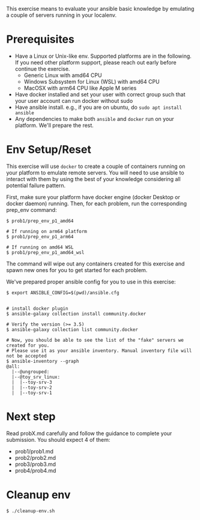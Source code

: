 This exercise means to evaluate your ansible basic knowledge by emulating a couple of servers running in your localenv.

# Prerequisites
- Have a Linux or Unix-like env. Supported platforms are in the following. If you need other platform support, please reach out early before continue the exercise.
  - Generic Linux with amd64 CPU
  - Windows Subsystem for Linux (WSL) with amd64 CPU
  - MacOSX with arm64 CPU like Apple M series
- Have docker installed and set your user with correct group such that your user account can run docker without sudo
- Have ansible install. e.g., if you are on ubuntu, do `sudo apt install ansible`
- Any dependencies to make both `ansible` and `docker` run on your platform. We'll prepare the rest.

# Env Setup/Reset
This exercise will use `docker` to create a couple of containers running on your platform to emulate remote servers.
You will need to use ansible to interact with them by using the best of your knowledge considering all potential failure pattern.

First, make sure your platform have docker engine (docker Desktop or docker daemon) running. Then, for each problem, run the corresponding prep_env command:
```
$ prob1/prep_env_p1_amd64

# If running on arm64 platform
$ prob1/prep_env_p1_arm64

# If running on amd64 WSL
$ prob1/prep_env_p1_amd64_wsl
```
The command will wipe out any containers created for this exercise and spawn new ones for you to get started for each problem.

We've prepared proper ansible config for you to use in this exercise:
```
$ export ANSIBLE_CONFIG=$(pwd)/ansible.cfg


# install docker plugin
$ ansible-galaxy collection install community.docker

# Verify the version (>= 3.5)
$ ansible-galaxy collection list community.docker

# Now, you should be able to see the list of the "fake" servers we created for you.
# Please use it as your ansible inventory. Manual inventory file will not be accepted
$ ansible-inventory --graph
@all:
  |--@ungrouped:
  |--@toy_srv_linux:
  |  |--toy-srv-3
  |  |--toy-srv-2
  |  |--toy-srv-1

```

# Next step
Read probX.md carefully and follow the guidance to complete your submission.
You should expect 4 of them:
- prob1/prob1.md
- prob2/prob2.md
- prob3/prob3.md
- prob4/prob4.md


# Cleanup env
```
$ ./cleanup-env.sh
```
